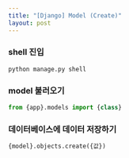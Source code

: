 ```yaml
---
title: "[Django] Model (Create)"
layout: post
---
```


### shell 진입
```terminal
python manage.py shell
```


### model 불러오기
```python
from {app}.models import {class}
```


### 데이터베이스에 데이터 저장하기
```python
{model}.objects.create({값})
```